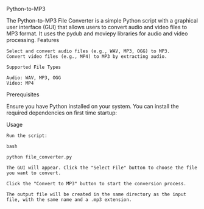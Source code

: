 Python-to-MP3

The Python-to-MP3 File Converter is a simple Python script with a graphical user interface (GUI) that allows users to convert audio and video files to MP3 format. It uses the pydub and moviepy libraries for audio and video processing.
Features

    Select and convert audio files (e.g., WAV, MP3, OGG) to MP3.
    Convert video files (e.g., MP4) to MP3 by extracting audio.

    Supported File Types

    Audio: WAV, MP3, OGG
    Video: MP4

Prerequisites

Ensure you have Python installed on your system. You can install the required dependencies on first time startup:

Usage

    Run the script:

    bash

    python file_converter.py

    The GUI will appear. Click the "Select File" button to choose the file you want to convert.

    Click the "Convert to MP3" button to start the conversion process.

    The output file will be created in the same directory as the input file, with the same name and a .mp3 extension.
